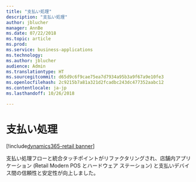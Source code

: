 ```yaml
---
title: "支払い処理"
description: "支払い処理"
author: jblucher
manager: AnnBe
ms.date: 07/22/2018
ms.topic: article
ms.prod: 
ms.service: business-applications
ms.technology: 
ms.author: jblucher
audience: Admin
ms.translationtype: HT
ms.sourcegitcommit: d65d9c6f9cae75ea7d7934a95b3a9f67a9e10fe3
ms.openlocfilehash: 2c9215b7a81a321d2fcadbc243dc477352aabc12
ms.contentlocale: ja-jp
ms.lasthandoff: 10/26/2018

---
```

#  <a name="payment-processing"></a>支払い処理 

[!include[dynamics365-retail banner](../includes/dynamics365-retail.md)]




支払い処理フローと統合タッチポイントがリファクタリングされ、店舗内アプリケーション (Retail Modern POS とハードウェア ステーション) と支払いデバイス間の信頼性と安定性が向上しました。 

